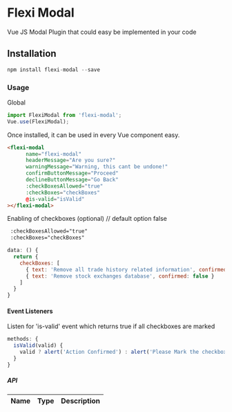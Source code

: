 # Flexi Modal

Vue JS Modal Plugin that could easy be implemented in your code

## Installation

```js
npm install flexi-modal --save
```

### Usage

Global

```js
import FlexiModal from 'flexi-modal';
Vue.use(FlexiModal);
```

Once installed, it can be used in every Vue component easy.

```html
<flexi-modal 
      name="flexi-modal"
      headerMessage="Are you sure?"
      warningMessage="Warning, this cant be undone!"
      confirmButtonMessage="Proceed"
      declineButtonMessage="Go Back"
      :checkBoxesAllowed="true"
      :checkBoxes="checkBoxes"
      @is-valid="isValid"
></flexi-modal>
```

Enabling of checkboxes (optional) // default option false

```html
 :checkBoxesAllowed="true"
 :checkBoxes="checkBoxes"
```

```js
data: () { 
  return {
    checkBoxes: [ 
      { text: 'Remove all trade history related information', confirmed: false },
      { text: 'Remove stock exchanges database', confirmed: false }
    ]  
  }
}
```

#### Event Listeners 

Listen for 'is-valid' event which returns true if all checkboxes are marked

```js
methods: {
  isValid(valid) {
    valid ? alert('Action Confirmed') : alert('Please Mark the checkboxes in order to proceed the request');
  }
}
```


##### API

| Name        | Type        | Description                                                             |
| :-----      | :-------    | :----------------------------------------------- 

